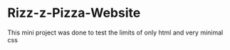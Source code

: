 # Rizz-z-Pizza-Website
This mini project was done to test the limits of only html and very minimal css
